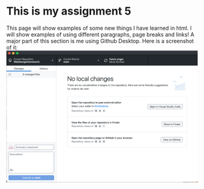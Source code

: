 # This is my assignment 5 #
This page will show examples of some new things I have learned in html. I will show examples of using different paragraphs, page breaks and links! A major part of this section is me using Github Desktop. Here is a screenshot of it: 
![image](https://github.com/IsabellaCory/WebDesignHomework/blob/6e83528937dd1f1769a7758f3a07a761c60603fd/Assignment5/images/Screen%20Shot%202024-03-28%20at%209.36.33%20AM.png)
